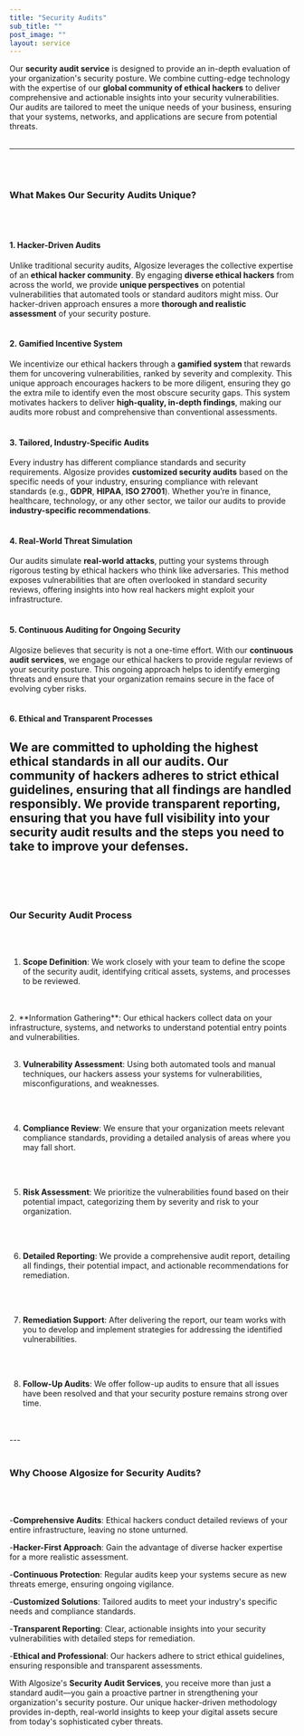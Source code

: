 ```yaml
---
title: "Security Audits"
sub_title: ""
post_image: ""
layout: service
---
```

Our **security audit service** is designed to provide an in-depth evaluation of your organization's security posture. We combine cutting-edge technology with the expertise of our **global community of ethical hackers** to deliver comprehensive and actionable insights into your security vulnerabilities. Our audits are tailored to meet the unique needs of your business, ensuring that your systems, networks, and applications are secure from potential threats.
<br/>
<br/>

---
<br/>
<br/>

### **What Makes Our Security Audits Unique?**
<br/>
<br/>

#### **1. Hacker-Driven Audits**
Unlike traditional security audits, Algosize leverages the collective expertise of an **ethical hacker community**. By engaging **diverse ethical hackers** from across the world, we provide **unique perspectives** on potential vulnerabilities that automated tools or standard auditors might miss. Our hacker-driven approach ensures a more **thorough and realistic assessment** of your security posture.
<br/>
<br/>

#### **2. Gamified Incentive System**
We incentivize our ethical hackers through a **gamified system** that rewards them for uncovering vulnerabilities, ranked by severity and complexity. This unique approach encourages hackers to be more diligent, ensuring they go the extra mile to identify even the most obscure security gaps. This system motivates hackers to deliver **high-quality, in-depth findings**, making our audits more robust and comprehensive than conventional assessments.
<br/>
<br/>

#### **3. Tailored, Industry-Specific Audits**
Every industry has different compliance standards and security requirements. Algosize provides **customized security audits** based on the specific needs of your industry, ensuring compliance with relevant standards (e.g., **GDPR**, **HIPAA**, **ISO 27001**). Whether you’re in finance, healthcare, technology, or any other sector, we tailor our audits to provide **industry-specific recommendations**.
<br/>
<br/>

#### **4. Real-World Threat Simulation**
Our audits simulate **real-world attacks**, putting your systems through rigorous testing by ethical hackers who think like adversaries. This method exposes vulnerabilities that are often overlooked in standard security reviews, offering insights into how real hackers might exploit your infrastructure.
<br/>
<br/>

#### **5. Continuous Auditing for Ongoing Security**
Algosize believes that security is not a one-time effort. With our **continuous audit services**, we engage our ethical hackers to provide regular reviews of your security posture. This ongoing approach helps to identify emerging threats and ensure that your organization remains secure in the face of evolving cyber risks.
<br/>
<br/>

#### **6. Ethical and Transparent Processes**
We are committed to upholding the highest ethical standards in all our audits. Our community of hackers adheres to strict ethical guidelines, ensuring that all findings are handled responsibly. We provide **transparent reporting**, ensuring that you have full visibility into your security audit results and the steps you need to take to improve your defenses.
<br/>
<br/>
---
<br/>
<br/>

### **Our Security Audit Process**
<br/>
<br/>

1. **Scope Definition**: We work closely with your team to define the scope of the security audit, identifying critical assets, systems, and processes to be reviewed.
<br/>
<br/>
2. **Information Gathering**: Our ethical hackers collect data on your infrastructure, systems, and networks to understand potential entry points and vulnerabilities.
<br/>
<br/>

3. **Vulnerability Assessment**: Using both automated tools and manual techniques, our hackers assess your systems for vulnerabilities, misconfigurations, and weaknesses.
<br/>
<br/>

4. **Compliance Review**: We ensure that your organization meets relevant compliance standards, providing a detailed analysis of areas where you may fall short.
<br/>
<br/>

5. **Risk Assessment**: We prioritize the vulnerabilities found based on their potential impact, categorizing them by severity and risk to your organization.
<br/>
<br/>

6. **Detailed Reporting**: We provide a comprehensive audit report, detailing all findings, their potential impact, and actionable recommendations for remediation.
<br/>
<br/>

7. **Remediation Support**: After delivering the report, our team works with you to develop and implement strategies for addressing the identified vulnerabilities.
<br/>
<br/>

8. **Follow-Up Audits**: We offer follow-up audits to ensure that all issues have been resolved and that your security posture remains strong over time.
<br/>
<br/>
---
<br/>
<br/>

### **Why Choose Algosize for Security Audits?**
<br/>
<br/>

-**Comprehensive Audits**: Ethical hackers conduct detailed reviews of your entire infrastructure, leaving no stone unturned.

-**Hacker-First Approach**: Gain the advantage of diverse hacker expertise for a more realistic assessment.

-**Continuous Protection**: Regular audits keep your systems secure as new threats emerge, ensuring ongoing vigilance.

-**Customized Solutions**: Tailored audits to meet your industry's specific needs and compliance standards.

-**Transparent Reporting**: Clear, actionable insights into your security vulnerabilities with detailed steps for remediation.

-**Ethical and Professional**: Our hackers adhere to strict ethical guidelines, ensuring responsible and transparent assessments.

With Algosize's **Security Audit Services**, you receive more than just a standard audit—you gain a proactive partner in strengthening your organization's security posture. Our unique hacker-driven methodology provides in-depth, real-world insights to keep your digital assets secure from today's sophisticated cyber threats.
<br/>
<br/>
